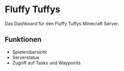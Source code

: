 # Fluffy Tuffys

Das Dashboard für den Fluffy Tuffys Minecraft Server.

## Funktionen

- Spielerübersicht
- Serverstatus
- Zugriff auf Tasks und Waypoints
